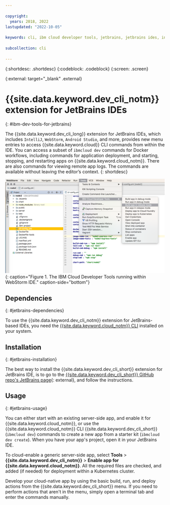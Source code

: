 ```yaml
---

copyright:
  years: 2018, 2022
lastupdated: "2022-10-05"

keywords: cli, ibm cloud developer tools, jetbrains, jetbrains ides, intellij, webstorm, android studio, ibmcloud dev, view remote logs, ibmcloud docker commands

subcollection: cli

---
```


{:shortdesc: .shortdesc}
{:codeblock: .codeblock}
{:screen: .screen}

{:external: target="_blank" .external}

# {{site.data.keyword.dev_cli_notm}} extension for JetBrains IDEs
{: #ibm-dev-tools-for-jetbrains}

The {{site.data.keyword.dev_cli_long}} extension for JetBrains IDEs, which includes `IntelliJ`, `WebStorm`, `Android Studio`, and more, provides new menu entries to access 
{{site.data.keyword.cloud}} CLI commands from within the IDE. You can access a subset of `ibmcloud dev` commands for Docker workflows, including commands for application deployment, and starting, stopping, and restarting apps on {{site.data.keyword.cloud_notm}}. There are also commands for viewing remote app logs. The commands are available without leaving the editor’s context.
{: shortdesc}

![The {{site.data.keyword.dev_cli_notm}} running within WebStorm IDE.](../images/jetbrains.png "The IBM Cloud Developer Tools running within WebStorm IDE"){: caption="Figure 1. The IBM Cloud Developer Tools running within WebStorm IDE." caption-side="bottom"}

## Dependencies
{: #jetbrains-dependencies}

To use the {{site.data.keyword.dev_cli_notm}} extension for JetBrains-based IDEs, you need the [{{site.data.keyword.cloud_notm}} CLI](/docs/cli?topic=cli-getting-started) installed on your system.

## Installation
{: #jetbrains-installation}

The best way to install the {{site.data.keyword.dev_cli_short}} extension for JetBrains IDE, is to go to the [{{site.data.keyword.dev_cli_short}} GitHub repo's JetBrains page](https://github.com/IBM-Cloud/ibm-cloud-developer-tools/tree/master/jetbrains){: external}, and follow the instructions.

## Usage
{: #jetbrains-usage}

You can either start with an existing server-side app, and enable it for {{site.data.keyword.cloud_notm}}, or use the {{site.data.keyword.cloud_notm}} CLI {{site.data.keyword.dev_cli_short}} (`ibmcloud dev`) commands to create a new app from a starter kit (`ibmcloud dev create`). When you have your app's project, open it in your JetBrains IDE.

To cloud-enable a generic server-side app, select **Tools** > **{{site.data.keyword.dev_cli_notm}}** > **Enable app for {{site.data.keyword.cloud_notm}}**. All the required files are checked, and added (if needed) for deployment within a Kubernetes cluster.

Develop your cloud-native app by using the basic build, run, and deploy actions from the {{site.data.keyword.dev_cli_short}} menu. If you need to perform actions that aren't in the menu, simply open a terminal tab and enter the commands manually.
